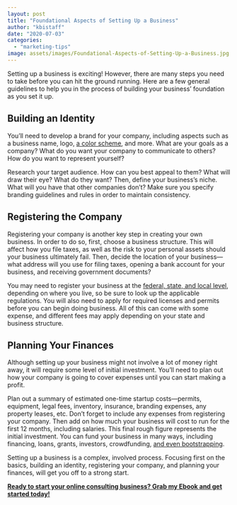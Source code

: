 ```yaml
---
layout: post
title: "Foundational Aspects of Setting Up a Business"
author: "kbistaff"
date: "2020-07-03"
categories: 
  - "marketing-tips"
image: assets/images/Foundational-Aspects-of-Setting-Up-a-Business.jpg
---
```


Setting up a business is exciting! However, there are many steps you need to take before you can hit the ground running. Here are a few general guidelines to help you in the process of building your business’ foundation as you set it up.

## Building an Identity 

You’ll need to develop a brand for your company, including aspects such as a business name, logo, [a color scheme](https://www.moo.com/blog/business-tips/how-to-choose-a-brand-color-palette), and more. What are your goals as a company? What do you want your company to communicate to others? How do you want to represent yourself?

Research your target audience. How can you best appeal to them? What will draw their eye? What do they want? Then, define your business’s niche. What will you have that other companies don’t? Make sure you specify branding guidelines and rules in order to maintain consistency.

## Registering the Company

Registering your company is another key step in creating your own business. In order to do so, first, choose a business structure. This will affect how you file taxes, as well as the risk to your personal assets should your business ultimately fail. Then, decide the location of your business—what address will you use for filing taxes, opening a bank account for your business, and receiving government documents?

You may need to register your business at the [federal, state, and local level](https://www.podium.com/how-to/register-a-company/), depending on where you live, so be sure to look up the applicable regulations. You will also need to apply for required licenses and permits before you can begin doing business. All of this can come with some expense, and different fees may apply depending on your state and business structure.

## Planning Your Finances

Although setting up your business might not involve a lot of money right away, it will require some level of initial investment. You’ll need to plan out how your company is going to cover expenses until you can start making a profit.

Plan out a summary of estimated one-time startup costs—permits, equipment, legal fees, inventory, insurance, branding expenses, any property leases, etc. Don’t forget to include any expenses from registering your company. Then add on how much your business will cost to run for the first 12 months, including salaries. This final rough figure represents the initial investment. You can fund your business in many ways, including financing, loans, grants, investors, crowdfunding, [and even bootstrapping](https://fourweekmba.com/bootstrapping-business/).

Setting up a business is a complex, involved process. Focusing first on the basics, building an identity, registering your company, and planning your finances, will get you off to a strong start.

[**Ready to start your online consulting business? Grab my Ebook and get started today!**](https://go.katebagoy.com/ebook)

